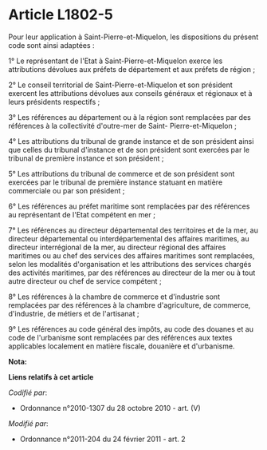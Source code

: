 # Article L1802-5

Pour leur application à Saint-Pierre-et-Miquelon, les dispositions du présent code sont ainsi adaptées :

1° Le représentant de l'Etat à Saint-Pierre-et-Miquelon exerce les attributions dévolues aux préfets de département et aux
préfets de région ;

2° Le conseil territorial de Saint-Pierre-et-Miquelon et son président exercent les attributions dévolues aux conseils
généraux et régionaux et à leurs présidents respectifs ;

3° Les références au département ou à la région sont remplacées par des références à la collectivité d'outre-mer de Saint-
Pierre-et-Miquelon ;

4° Les attributions du tribunal de grande instance et de son président ainsi que celles du tribunal d'instance et de son
président sont exercées par le tribunal de première instance et son président ;

5° Les attributions du tribunal de commerce et de son président sont exercées par le tribunal de première instance statuant
en matière commerciale ou par son président ;

6° Les références au préfet maritime sont remplacées par des références au représentant de l'Etat compétent en mer ; 

7° Les références au directeur départemental des territoires et de la mer, au directeur départemental ou interdépartemental
des affaires maritimes, au directeur interrégional de la mer, au directeur régional des affaires maritimes ou au chef des
services des affaires maritimes sont remplacées, selon les modalités d'organisation et les attributions des services chargés
des activités maritimes, par des références au directeur de la mer ou à tout autre directeur ou chef de service compétent ;

8° Les références à la chambre de commerce et d'industrie sont remplacées par des références à la chambre d'agriculture, de
commerce, d'industrie, de métiers et de l'artisanat ;

9° Les références au code général des impôts, au code des douanes et au code de l'urbanisme sont remplacées par des
références aux textes applicables localement en matière fiscale, douanière et d'urbanisme.

**Nota:**



**Liens relatifs à cet article**

_Codifié par_:

  - Ordonnance n°2010-1307 du 28 octobre 2010 - art. (V)

_Modifié par_:

  - Ordonnance n°2011-204 du 24 février 2011 - art. 2
